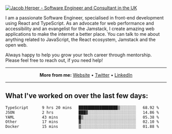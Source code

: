 [![Jacob Herper - Software Engineer and Consultant in the UK](https://res.cloudinary.com/jacobherper/image/upload/v1641506277/gh-image.png)](https://jacobherper.com/)

I am a passionate Software Engineer, specialised in front-end development using React and TypeScript. As an advocate for web performance and accessibility and an evangelist for the Jamstack, I create amazing web applications to make the internet a better place. You can talk to me about anything related to JavaScript, the React ecosystem, Jamstack and the open web.

Always happy to help you grow your tech career through mentorship. Please feel free to reach out, if you need help!

---

<p align="center">
  <strong>More from me:</strong> 
  <a href="https://jacobherper.com/">Website</a> •
  <a href="https://twitter.com/intent/follow?screen_name=jakeherp&tw_p=followbutton">Twitter</a> •
  <a href="https://www.linkedin.com/in/jacobherper/">LinkedIn</a>
</p>

---

## What I've worked on over the last few days:

<!--START_SECTION:waka-->

```txt
TypeScript      9 hrs 20 mins   █████████████████▒░░░░░░░   68.92 %
JSON            2 hrs           ███▓░░░░░░░░░░░░░░░░░░░░░   14.86 %
YAML            43 mins         █▒░░░░░░░░░░░░░░░░░░░░░░░   05.38 %
Other           17 mins         ▓░░░░░░░░░░░░░░░░░░░░░░░░   02.10 %
Docker          15 mins         ▒░░░░░░░░░░░░░░░░░░░░░░░░   01.88 %
```

<!--END_SECTION:waka-->
